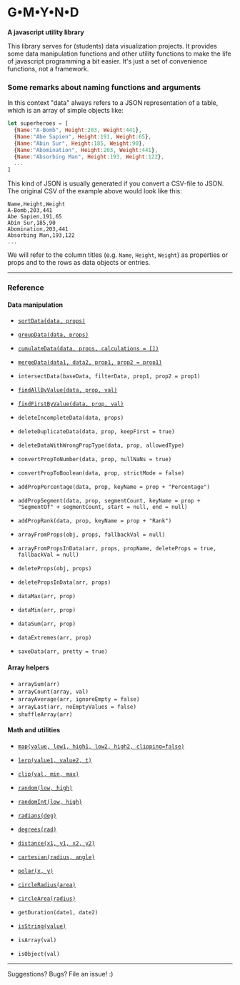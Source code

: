 # G•M•Y•N•D

**A javascript utility library**

This library serves for (students) data visualization projects. It provides some data manipulation functions and other utility functions to make the life of javascript programming a bit easier. It's just a set of convenience functions, not a framework.

### Some remarks about naming functions and arguments

In this context "data" always refers to a JSON representation of a table, which is an array of simple objects like:
```javascript
let superheroes = [ 
  {Name:"A-Bomb", Height:203, Weight:441},
  {Name:"Abe Sapien", Height:191, Weight:65},
  {Name:"Abin Sur", Height:185, Weight:90},
  {Name:"Abomination", Height:203, Weight:441},
  {Name:"Absorbing Man", Height:193, Weight:122},
  ...
]
```
This kind of JSON is usually generated if you convert a CSV-file to JSON. The original CSV of the example above would look like this:
```csv
Name,Height,Weight
A-Bomb,203,441
Abe Sapien,191,65
Abin Sur,185,90
Abomination,203,441
Absorbing Man,193,122
...
```

We will refer to the column titles (e.g. `Name`, `Height`, `Weight`) as properties or props and to the rows as data objects or entries.


---------------------------------
### Reference

#### Data manipulation

- [`sortData(data, props)`](docs/sortData.md)
- [`groupData(data, props)`](docs/groupData.md)
- [`cumulateData(data, props, calculations = [])`](docs/cumulateData.md)
- [`mergeData(data1, data2, prop1, prop2 = prop1)`](docs/mergeData.md)
- `intersectData(baseData, filterData, prop1, prop2 = prop1)`

- [`findAllByValue(data, prop, val)`](docs/findAllByValue.md)
- [`findFirstByValue(data, prop, val)`](docs/findFirstByValue.md)

- `deleteIncompleteData(data, props)`
- `deleteDuplicateData(data, prop, keepFirst = true)`
- `deleteDataWithWrongPropType(data, prop, allowedType)`

- `convertPropToNumber(data, prop, nullNaNs = true)`
- `convertPropToBoolean(data, prop, strictMode = false)`

- `addPropPercentage(data, prop, keyName = prop + "Percentage")`
- `addPropSegment(data, prop, segmentCount, keyName = prop + "SegmentOf" + segmentCount, start = null, end = null)`
- `addPropRank(data, prop, keyName = prop + "Rank")`
- `arrayFromProps(obj, props, fallbackVal = null)`
- `arrayFromPropsInData(arr, props, propName, deleteProps = true, fallbackVal = null)`
- `deleteProps(obj, props)`
- `deletePropsInData(arr, props)`

- `dataMax(arr, prop)`
- `dataMin(arr, prop)`
- `dataSum(arr, prop)`
- `dataExtremes(arr, prop)`

- `saveData(arr, pretty = true)`


#### Array helpers

- `arraySum(arr)`
- `arrayCount(array, val)`
- `arrayAverage(arr, ignoreEmpty = false)`
- `arrayLast(arr, noEmptyValues = false)`
- `shuffleArray(arr)`


#### Math and utilities

- [`map(value, low1, high1, low2, high2, clipping=false)`](docs/map.md)
- [`lerp(value1, value2, t)`](docs/lerp.md)
- [`clip(val, min, max)`](docs/clip.md)
- [`random(low, high)`](docs/random.md)
- [`randomInt(low, high)`](docs/randomInt.md)
- [`radians(deg)`](docs/radians.md)
- [`degrees(rad)`](docs/degrees.md)
- [`distance(x1, y1, x2, y2)`](docs/distance.md)
- [`cartesian(radius, angle)`](docs/cartesian.md)
- [`polar(x, y)`](docs/polar.md)
- [`circleRadius(area)`](docs/circleRadius.md)
- [`circleArea(radius)`](docs/circleArea.md)
- `getDuration(date1, date2)`

- [`isString(value)`](docs/isString.md)
- `isArray(val)`
- `isObject(val)`

---------------------------------
Suggestions? Bugs? File an issue! :)


